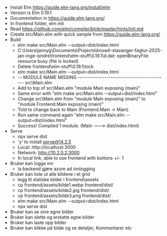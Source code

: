 - Install Elm https://guide.elm-lang.org/install/elm
- Version is Elm 0.19.1
- Documentation in https://guide.elm-lang.org/
- In frontend folder, elm init
- Read https://github.com/elm/compiler/blob/master/hints/init.md
- Create src/Main.elm with quick sample from https://guide.elm-lang.org/
- Build
    - elm make src/Main.elm --output=dist/index.html
    - C:\Users\jannyg\Documents\Projects\knowit-stavanger-fagtur-2025-jan-inge-sindre\frontend\elm-stuff\0.19.1\d.dat: openBinaryFile: resource busy (file is locked)
    - Delete frontend\elm-stuff\0.19.1\lock
    - elm make src/Main.elm --output=dist/index.html
    - -- MODULE NAME MISSING -------------------------------------------- src\Main.elm
    - Add to top of src\Main.elm "module Main exposing (main)"
    - Same error with "elm make src/Main.elm --output=dist/index.html"
    - Change src\Main.elm from "module Main exposing (main)" to "module Frontend.Main exposing (main)"
    - Told to change back to Main (Frontend.Main -> Main)
    - Run same command again "elm make src/Main.elm --output=dist/index.html"
    - Success! Compiled 1 module. (Main ---> dist/index.html)
- Serve
    - npx serve dist
    - 'y' to install serve@14.2.5
    - Local:    http://localhost:3000
    - Network:  http://10.2.0.2:3000
    - In local link, able to use frontend with buttons +/- 1
- Bruker kan logge inn
    - la backend gjøre azure ad innlogging
- Bruker kan liste ut alle bildene i et grid
    - legg til statiske bilder i frontend\assets
    - cp frontend/assets/bilde1.webp frontend/dist/
    - cp frontend/assets/bilde2.jpg frontend/dist/
    - cp frontend/assets/bilde3.png frontend/dist/
    - elm make src/Main.elm --output=dist/index.html
    - npx serve dist
- Bruker kan se sine egne bilder
- Bruker kan slette og erstatte egne bilder
- Bruker kan laste opp bilder
- Bruker kan klikke på bilde og se detaljer, Kommentarer etc
